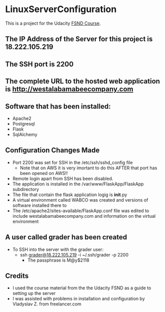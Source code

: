 # LinuxServerConfiguration #

This is a project for the Udacity [FSND Course](https://www.udacity.com/course/full-stack-web-developer-nanodegree--nd004).

## The IP Address of the Server for this project is 18.222.105.219 ##
## The SSH port is 2200 ##
## The complete URL to the hosted web application is http://westalabamabeecompany.com ##
## Software that has been installed: ##
  * Apache2
  * Postgresql
  * Flask
  * SqlAlchemy
## Configuration Changes Made ##
  * Port 2200 was set for SSH in the /etc/ssh/sshd_config file
      * Note that on AWS it is very imortant to do this AFTER that port has been opened on AWS!!
  * Remote login apart from SSH has been disabled.
  * The application is installed in the /var/www/FlaskApp/FlaskApp subdirectory
  * The file that contain the flask application logig is __init__.py
  * A virtual environment called WABCO was created and versions of software installed there to
  * The /etc/apache2/sites-available/FlaskApp.conf file was edited to include westalabamabeecompany.com and information on the virtual environment
## A user called grader has been created ##
  * To SSH into the server with the grader user:
    * ssh grader@18.222.105.219 -i ~/.ssh/grader -p 2200
      * The passphrase is M@y$2118

## Credits
  * I used the course material from the the Udacity FSND as a guide to setting up the server
  * I was assisted with problems in installation and configuration by Vladyslav Z. from freelancer.com
